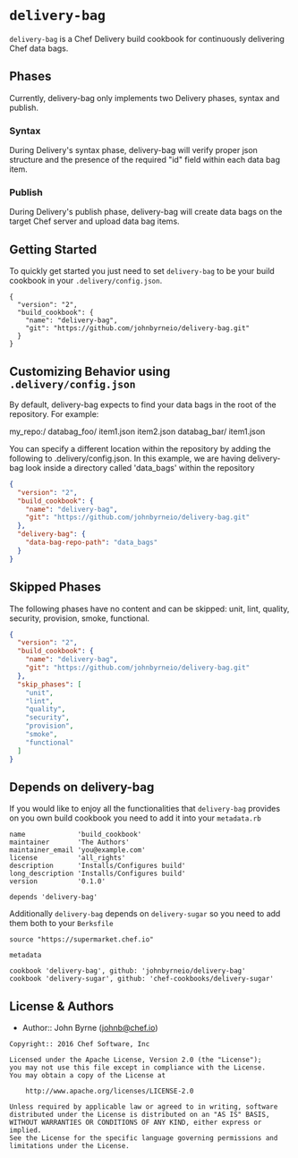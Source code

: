 # `delivery-bag`
`delivery-bag` is a Chef Delivery build cookbook for continuously delivering Chef data bags.

## Phases
Currently, delivery-bag only implements two Delivery phases, syntax and publish.

### Syntax
During Delivery's syntax phase, delivery-bag will verify proper json structure and the presence of the required "id" field within each data bag item.

### Publish
During Delivery's publish phase, delivery-bag will create data bags on the target Chef server and upload data bag items.

## Getting Started

To quickly get started you just need to set `delivery-bag` to
be your build cookbook in your `.delivery/config.json`.

```
{
  "version": "2",
  "build_cookbook": {
    "name": "delivery-bag",
    "git": "https://github.com/johnbyrneio/delivery-bag.git"
  }
}
```

## Customizing Behavior using `.delivery/config.json`
By default, delivery-bag expects to find your data bags in the root of the repository. For example:

my_repo:/
	databag_foo/
		item1.json
		item2.json
	databag_bar/
		item1.json

You can specify a different location within the repository by adding the following to .delivery/config.json. In this example, we are having delivery-bag look inside a directory called 'data_bags' within the repository

```json
{
  "version": "2",
  "build_cookbook": {
    "name": "delivery-bag",
    "git": "https://github.com/johnbyrneio/delivery-bag.git"
  },
  "delivery-bag": {
    "data-bag-repo-path": "data_bags"
  }
}
```

## Skipped Phases
The following phases have no content and can be skipped: unit, lint, quality, security, provision, smoke, functional.

```json
{
  "version": "2",
  "build_cookbook": {
    "name": "delivery-bag",
    "git": "https://github.com/johnbyrneio/delivery-bag.git"
  },
  "skip_phases": [
    "unit",
    "lint",
    "quality",
    "security",
    "provision",
    "smoke",
    "functional"
  ]
}
```

## Depends on delivery-bag
If you would like to enjoy all the functionalities that `delivery-bag` provides
on you own build cookbook you need to add it into your `metadata.rb`

```
name             'build_cookbook'
maintainer       'The Authors'
maintainer_email 'you@example.com'
license          'all_rights'
description      'Installs/Configures build'
long_description 'Installs/Configures build'
version          '0.1.0'

depends 'delivery-bag'

```

Additionally `delivery-bag` depends on `delivery-sugar` so you need to add
them both to your `Berksfile`

```
source "https://supermarket.chef.io"

metadata

cookbook 'delivery-bag', github: 'johnbyrneio/delivery-bag'
cookbook 'delivery-sugar', github: 'chef-cookbooks/delivery-sugar'

```

## License & Authors
- Author:: John Byrne (<johnb@chef.io>)

```text
Copyright:: 2016 Chef Software, Inc

Licensed under the Apache License, Version 2.0 (the "License");
you may not use this file except in compliance with the License.
You may obtain a copy of the License at

    http://www.apache.org/licenses/LICENSE-2.0

Unless required by applicable law or agreed to in writing, software
distributed under the License is distributed on an "AS IS" BASIS,
WITHOUT WARRANTIES OR CONDITIONS OF ANY KIND, either express or implied.
See the License for the specific language governing permissions and
limitations under the License.
```

